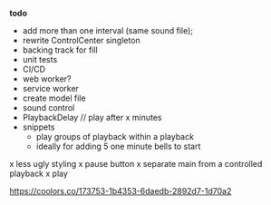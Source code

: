 **todo**

- add more than one interval (same sound file);
- rewrite ControlCenter singleton
- backing track for fill
- unit tests
- CI/CD
- web worker?
- service worker
- create model file
- sound control
- PlaybackDelay // play after x minutes
- snippets
  - play groups of playback within a playback
  - ideally for adding 5 one minute bells to start

x less ugly styling
x pause button
x separate main from a controlled playback
x play

https://coolors.co/173753-1b4353-6daedb-2892d7-1d70a2
